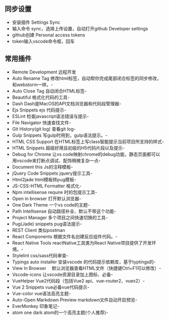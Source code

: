 ## 同步设置
- 安装插件 Settings Sync
- 输入命令 sync，选择上传设置，自动打开github Developer settings
- github创建 Personal access tokens
- token输入vscode命令框，回车



## 常用插件
- Remote Development 远程开发
- Auto Rename Tag   修改html标签，自动帮你完成尾部闭合标签的同步修改，和webstorm一样。- 
- Auto Close Tag   自动闭合HTML标签- 
- Beautiful   格式化代码的工具- 
- Dash   Dash是MacOS的API文档浏览器和代码段管理器- 
- Ejs Snippets  ejs 代码提示- 
- ESLint   检查javascript语法错误与提示- 
- File Navigator  快速查找文件- 
- Git History(git log)   查看git log- 
- Gulp Snippets   写gulp时用到，gulp语法提示。- 
- HTML CSS Support   在HTML标签上写class智能提示当前项目所支持的样式- 
- HTML Snippets   超级好用且初级的H5代码片段以及提示- 
- Debug for Chrome   让vs code映射chrome的debug功能，静态页面都可以用vscode来打断点调试、配饰稍微复杂一点- 
- Document this         Js的注释模板- 
- jQuery Code Snippets   jquery提示工具- 
- Html2jade   html模板转pug模板- 
- JS-CSS-HTML Formatter  格式化- 
- Npm intellisense   require 时的包提示工具- 
- Open in browser  打开默认浏览器- 
- One Dark Theme  一个vs code的主题- 
- Path Intellisense   自动路径补全、默认不带这个功能- 
- Project Manager   多个项目之间快速切换的工具- 
- Pug(Jade) snippets   pug语法提示- 
- REST Client   类似postman
- React Components   根据文件名创建反应组件代码。- 
- React Native Tools    reactNative工具类为React Native项目提供了开发环境。- 
- Stylelint   css/sass代码审查- 
- Typings auto installer   安装vscode 的代码提示依赖库，基于typtings的- 
- View In Browser  　默认浏览器查看HTML文件（快捷键Ctrl+F1可以修改）- 
- Vscode-icons  让vscode资源目录加上图标、必备- 
- VueHelper   Vue2代码段（包括Vue2 api、vue-router2、vuex2）- 
- Vue 2 Snippets   vue必备vue代码提示- 
- Vue-color   vue语法高亮主题- 
- Auto-Open Markdown Preview markdown文件自动开启预览- 
- EverMonkey 印象笔记- 
- atom one dark atom的一个高亮主题(个人推荐)- 